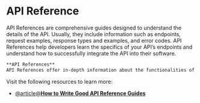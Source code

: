 # API Reference

API References are comprehensive guides designed to understand the details of the API. Usually, they include information such as endpoints, request examples, response types and examples, and error codes. API References help developers learn the specifics of your API’s endpoints and understand how to successfully integrate the API into their software.

```markdown
**API References**
API References offer in-depth information about the functionalities of APIs. Details such as `endpoints`, `request examples`, `response types`, `response examples`, and `error codes` are thoroughly enumerated. They are made to assist developers in understanding the intricate workings of the API, allowing them to incorporate the API seamlessly into their software.
```

Visit the following resources to learn more:

- [@article@**How to Write Good API Reference Guides**](https://blog.contentre.io/how-to-write-good-api-reference-guides/)
